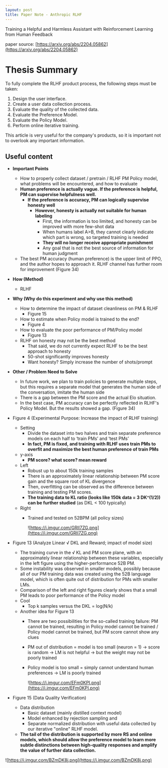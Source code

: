 ```yaml
---
layout: post
title: Paper Note - Anthropic RLHF
---
```


Training a Helpful and Harmless Assistant with Reinforcement Learning from Human Feedback

paper source: [https://arxiv.org/abs/2204.05862](https://arxiv.org/abs/2204.05862)

# Thesis Summary
To fully complete the RLHF product process, the following steps must be taken:

1. Design the user interface.
2. Create a user data collection process.
3. Evaluate the quality of the collected data.
4. Evaluate the Preference Model.
5. Evaluate the Policy Model.
6. Perform online iterative training.

This article is very useful for the company's products, so it is important not to overlook any important information.

## Useful content
- **Important Points**
    - How to properly collect dataset / pretrain / RLHF PM Policy model, what problems will be encountered, and how to evaluate
    - **Human preference is actually vague. If the preference is helpful, PM can supervise helpfulness well.**
        - **If the preference is accuracy, PM can logically supervise honesty well**
            - **However, honesty is actually not suitable for human labeling**
                - First, the information is too limited, and honesty can be improved with more few-shot data
                - When humans label A>B, they cannot clearly indicate which part is wrong, so targeted training is needed
                - **They will no longer receive appropriate punishment**
                - Any goal that is not the best source of information for human judgment
    - The best PM accuracy (human preference) is the upper limit of PPO, and the author hopes to approach it. RLHF channel has further room for improvement (Figure 34)
- **How (Method)**
    - RLHF
- **Why (Why do this experiment and why use this method)**
    - How to determine the impact of dataset cleanliness on PM & RLHF
        - Figure 15
    - How to estimate when Policy model is trained to the end?
        - Figure 4
    - How to evaluate the poor performance of PM/Policy model
        - Figure 13
    - RLHF on honesty may not be the best method
        - That said, we do not currently expect RLHF to be the best approach to honesty
        - 50-shot significantly improves honesty
        - Want honesty? Simply increase the number of shots/prompt
- **Other / Problem Need to Solve**
    - In future work, we plan to train policies to generate multiple steps, but this requires a separate model that generates the human side of the conversation, imitate the human side
    - There is a gap between the PM score and the actual Elo situation.
    - In the best case, PM accuracy can be perfectly reflected in RLHF's Policy Model. But the results showed a gap. (Figure 34)
- Figure 4 (Experimental Purpose: Increase the impact of RLHF training)
    - Setting
        - Divide the dataset into two halves and train separate preference models on each half to ‘train PMs’ and ‘test PMs’
        - **In fact, PM is fixed, and training with RLHF uses train PMs to overfit and maximize the best human preference of train PMs**
    - y-axis
        - **PM score? what score? mean reward**
    - Left
        - Robust up to about 150k training samples
        - There is an approximately linear relationship between PM score gain and the square root of KL divergence
        - Then, overfitting can be observed as the difference between training and testing PM scores.
        - **The training data to KL ratio (looks like 150k data = 3 DK^(1/2)) can be further studied** (as DKL < 100 typically)
    - Right
        - Trained and tested on 52BPM (all policy sizes)

            ![https://i.imgur.com/GRIl7ZG.png](https://i.imgur.com/GRIl7ZG.png)

- Figure 13 (Analyze Linear √ DKL and Reward; impact of model size)
    - The training curve in the √ KL and PM score plane, with an approximately linear relationship between these variables, especially in the left figure using the higher-performance 52B PM.
    - Some instability was observed in smaller models, possibly because all of our PM training data was created using the 52B language model, which is often quite out of distribution for PMs with smaller LMs.
    - Comparison of the left and right figures clearly shows that a small PM leads to poor performance of the Policy model
    - Cool
        - Top k samples versus the DKL = log(N/k)
    - Another idea for Figure 13
        - There are two possibilities for the so-called training failure: PM cannot be trained, resulting in Policy model cannot be trained / Policy model cannot be trained, but PM score cannot show any clues
        - PM out of distribution = model is too small (neuron = 1) -> score is random -> LM is not helpful -> but the weight may not be poorly trained
        - Policy model is too small = simply cannot understand human preferences -> LM is poorly trained

            ![https://i.imgur.com/EFm0KPI.png](https://i.imgur.com/EFm0KPI.png)

- Figure 15 (Data Quality Verification)
    - Data distribution
        - Basic dataset (mainly distilled context model)
        - Model enhanced by rejection sampling and
        - Separate normalized distribution with useful data collected by our iterative "online" RLHF model.
    - **The tail of the distribution is supported by more RS and online models, which should allow the preference model to learn more subtle distinctions between high-quality responses and amplify the value of further data collection.**

![https://i.imgur.com/BZmDK8j.png](https://i.imgur.com/BZmDK8j.png)
